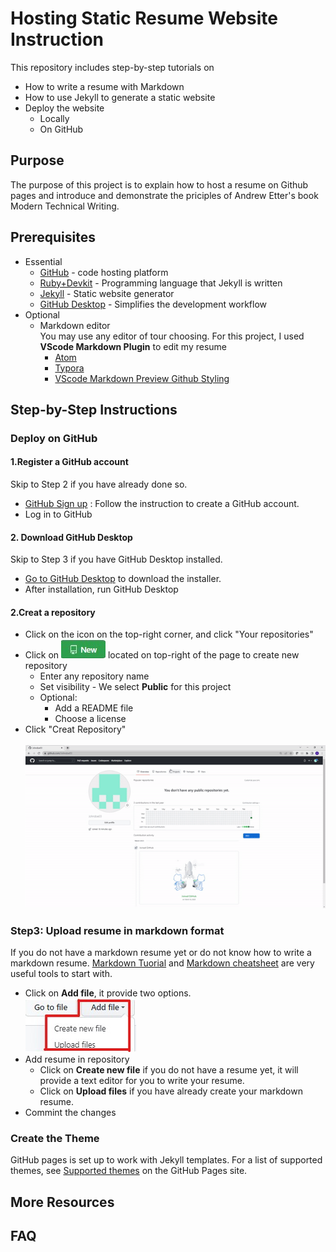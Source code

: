 # Hosting Static Resume Website Instruction
This repository includes step-by-step tutorials on 
- How to write a resume with Markdown 
- How to use Jekyll to generate a static website
- Deploy the website
  - Locally
  - On GitHub  
## Purpose
The purpose of this project is to explain how to host a resume on Github pages and introduce and demonstrate the priciples of Andrew Etter's book Modern Technical Writing.
## Prerequisites
- Essential
  - [GitHub](https://github.com/join) - code hosting platform
  - [Ruby+Devkit](https://rubyinstaller.org/downloads/) - Programming language that Jekyll is written
  - [Jekyll](https://jekyllrb.com/docs/installation/) - Static website generator 
  - [GitHub Desktop](https://desktop.github.com/) - Simplifies the development workflow
- Optional
  - Markdown editor
    </br> You may use any editor of tour choosing. For this project, I used **VScode Markdown Plugin** to edit my resume
      - [Atom](https://github.blog/2022-06-08-sunsetting-atom/)
      - [Typora](https://typora.io/)
      - [VScode Markdown Preview Github Styling](https://marketplace.visualstudio.com/items?itemName=bierner.markdown-preview-github-styles)
  
## Step-by-Step Instructions
### Deploy on GitHub
#### 1.Register a GitHub account
Skip to Step 2 if you have already done so.
</br>
- [GitHub Sign up](https://github.com/signup?ref_cta=Sign+up&ref_loc=header+logged+out&ref_page=%2F&source=header-home) : Follow the instruction to create a GitHub account.
- Log in to GitHub
#### 2. Download GitHub Desktop
Skip to Step 3 if you have GitHub Desktop installed.
  - [Go to GitHub Desktop](https://desktop.github.com/) to download the installer.
  - After installation, run GitHub Desktop
#### 2.Creat a repository
- Click on the icon on the top-right corner, and click "Your repositories"
- Click on ![image](images/NewButton.jpg) located on top-right of the page to create new repository
  - Enter any repository name
  - Set visibility - We select **Public** for this project 
  - Optional:
    - Add a README file
    - Choose a license
- Click "Creat Repository"
  </br>
  </br>
  ![Creat repository Gif](images/createRepo.gif)
### Step3: Upload resume in markdown format
If you do not have a markdown resume yet or do not know how to write a markdown resume. [Markdown Tuorial](https://www.markdowntutorial.com/) and [Markdown cheatsheet](https://github.com/adam-p/markdown-here/wiki/Markdown-Cheatsheet) are very useful tools to start with.
- Click on **Add file**, it provide two options. 
  </br>
  ![images](images/Upload.jpg)
- Add resume in repository
  - Click on **Create new file** if you do not have a resume yet, it will provide a text editor for you to write your resume.
  - Click on **Upload files** if you have already create your markdown resume.
- Commint the changes

### Create the Theme
GitHub pages is set up to work with Jekyll templates. For a list of supported themes, see [Supported themes](https://pages.github.com/themes/) on the GitHub Pages site.
## More Resources
## FAQ
